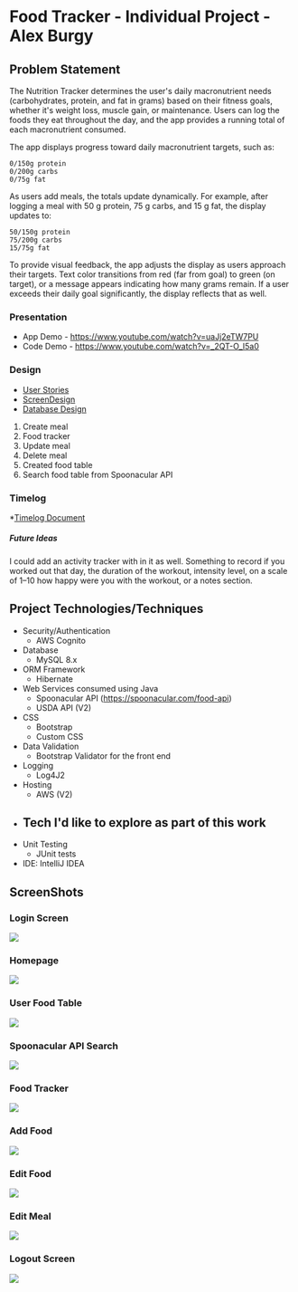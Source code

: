 # Food Tracker - Individual Project - Alex Burgy

## Problem Statement

The Nutrition Tracker determines the user's daily macronutrient needs (carbohydrates, protein, and 
fat in grams) based on their fitness goals, whether it's weight loss, muscle gain, or 
maintenance. Users can log the foods they eat throughout the day, and the app provides a 
running total of each macronutrient consumed.

The app displays progress toward daily macronutrient targets, such as:

    0/150g protein
    0/200g carbs
    0/75g fat

As users add meals, the totals update dynamically. For example, after logging a meal with 
50 g protein, 75 g carbs, and 15 g fat, the display updates to:

    50/150g protein
    75/200g carbs
    15/75g fat

To provide visual feedback, the app adjusts the display as users approach their targets. 
Text color transitions from red (far from goal) to green (on target), or a message appears 
indicating how many grams remain. If a user exceeds their daily goal significantly, 
the display reflects that as well.

### Presentation
* App Demo - https://www.youtube.com/watch?v=uaJj2eTW7PU
* Code Demo - https://www.youtube.com/watch?v=_2QT-O_I5a0

### Design
* [User Stories](DesignDocuments/userStoreis.md)
* [ScreenDesign](DesignDocuments/wireframes)
* [Database Design](DesignDocuments/databaseDesign.png)

1) Create meal
2) Food tracker
3) Update meal
4) Delete meal
5) Created food table
6) Search food table from Spoonacular API

### Timelog
*[Timelog Document](timeLog.md)

##### Future Ideas
I could add an activity tracker with in it as well.
Something to record if you worked out that day,
the duration of the workout, intensity level, on a scale of 1–10 how happy were you with the workout, or
a notes section. 

## Project Technologies/Techniques
- Security/Authentication
  - AWS Cognito
- Database
  - MySQL 8.x
- ORM Framework
  - Hibernate 
- Web Services consumed using Java
  - Spoonacular API (https://spoonacular.com/food-api)
  - USDA API (V2)
- CSS 
  - Bootstrap
  - Custom CSS
- Data Validation
  - Bootstrap Validator for the front end
- Logging
  - Log4J2
- Hosting
  - AWS (V2)
- Tech I'd like to explore as part of this work
  - 
- Unit Testing
  - JUnit tests
- IDE: IntelliJ IDEA


## ScreenShots

### Login Screen
<img src="https://github.com/aburgy-93/NutritionTracker/blob/main/screenshots/app/LoginScreen.png">

### Homepage
<img src="https://github.com/aburgy-93/NutritionTracker/blob/main/screenshots/app/HomePage.png">

### User Food Table
<img src="https://github.com/aburgy-93/NutritionTracker/blob/main/screenshots/app/UserFoodTable.png">

### Spoonacular API Search
<img src="https://github.com/aburgy-93/NutritionTracker/blob/main/screenshots/app/SpoonacularSearch.png">

### Food Tracker
<img src="https://github.com/aburgy-93/NutritionTracker/blob/main/screenshots/app/FoodTracker.png">

### Add Food
<img src="https://github.com/aburgy-93/NutritionTracker/blob/main/screenshots/app/AddFoodForm.png">

### Edit Food
<img src="https://github.com/aburgy-93/NutritionTracker/blob/main/screenshots/app/EditFoodForm.png">

### Edit Meal
<img src="https://github.com/aburgy-93/NutritionTracker/blob/main/screenshots/app/EditMealForm.png">

### Logout Screen
<img src="https://github.com/aburgy-93/NutritionTracker/blob/main/screenshots/app/LogoutScreen.png">
